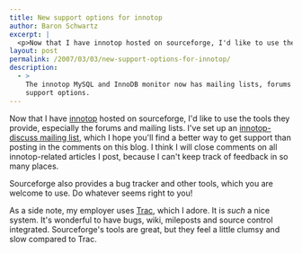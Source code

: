 ```yaml
---
title: New support options for innotop
author: Baron Schwartz
excerpt: |
  <p>Now that I have innotop hosted on sourceforge, I'd like to use the tools they provide, especially the forums and mailing lists.  I've set up an <a href="http://sourceforge.net/mail/?group_id=186074">innotop-discuss mailing list</a>, which I hope you'll find a better way to get support than posting in the comments on this blog.  I think I will close comments on all innotop-related articles I post, because I can't keep track of feedback in so many places.</p>
layout: post
permalink: /2007/03/03/new-support-options-for-innotop/
description:
  - >
    The innotop MySQL and InnoDB monitor now has mailing lists, forums and other
    support options.
---
```

Now that I have [innotop][1] hosted on sourceforge, I'd like to use the tools they provide, especially the forums and mailing lists. I've set up an [innotop-discuss mailing list][2], which I hope you'll find a better way to get support than posting in the comments on this blog. I think I will close comments on all innotop-related articles I post, because I can't keep track of feedback in so many places.

Sourceforge also provides a bug tracker and other tools, which you are welcome to use. Do whatever seems right to you!

As a side note, my employer uses [Trac][3], which I adore. It is *such* a nice system. It's wonderful to have bugs, wiki, mileposts and source control integrated. Sourceforge's tools are great, but they feel a little clumsy and slow compared to Trac.

 [1]: http://code.google.com/p/innotop
 [2]: http://groups.google.com/group/innotop-discuss
 [3]: http://trac.edgewall.org/
